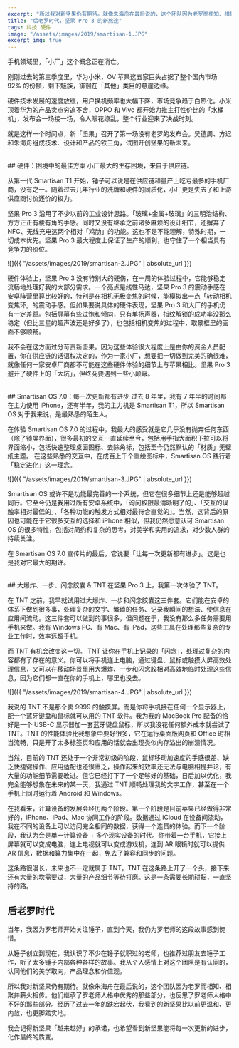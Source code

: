 ```yaml
---
excerpt: "所以我对新坚果仍有期待。就像朱海舟在最后说的，这个团队因为老罗而相知、相聚并薪火相传。他们继承了罗老师人格中优秀的那些部分，也反思了罗老师人格中不好的那些部分。经历了过去一年的跌宕起伏，我看到的新坚果比以前更温和、更内敛，也更脚踏实地。"
title: "后老罗时代，坚果 Pro 3 的新旅途"
tags: 科技 硬件
image: "/assets/images/2019/smartisan-1.JPG"
excerpt_img: true
---
```


手机领域里，「小厂」这个概念正在消亡。

刚刚过去的第三季度里，华为小米，OV 苹果这五家巨头占据了整个国内市场 92% 的份额，剩下魅族，徘徊在「其他」类目的悬崖边缘。

硬件技术发展的速度放缓，用户换机频率也大幅下降，市场竞争趋于白热化。小米顶着华为的产品卖点穷追不舍，OPPO 和 Vivo 都开始力推主打性价比的「水桶机」，发布会一场接一场，令人眼花缭乱，整个行业迎来了决战时刻。

就是这样一个时间点，新「坚果」召开了第一场没有老罗的发布会。吴德周、方迟和朱海舟组成技术、设计和产品的铁三角，试图开创坚果的新未来。

<br>
## 硬件：困境中的最佳方案
小厂最大的生存困境，来自于供应链。

从第一代 Smartisan T1 开始，锤子可以说是在供应链和量产上吃亏最多的手机厂商，没有之一。随着过去几年行业的洗牌和硬件的同质化，小厂更是失去了和上游供应商讨价还价的权力。

坚果 Pro 3 沿用了不少以前的工业设计思路。「玻璃+金属+玻璃」的三明治结构、方方正正有棱有角的手感。同时又没有继承之前诸多麻烦的设计细节，还摒弃了 NFC、无线充电这两个相对「鸡肋」的功能。这也不是不能理解，特殊时期，一切成本优先。坚果 Pro 3 最大程度上保证了生产的顺利，也守住了一个相当具有竞争力的价位。

![]({{ "/assets/images/2019/smartisan-2.JPG" | absolute_url }})

硬件体验上，坚果 Pro 3 没有特别大的硬伤，在一周的体验过程中，它能够稳定流畅地处理好我的大部分需求。一个亮点是线性马达，坚果 Pro 3 的震动手感在安卓阵营里算比较好的，特别是在相机无极变焦的时候，能模拟出一点「转动相机变焦环」的震动手感。但如果要说具体的硬件表现，坚果 Pro 3 和大厂的手机仍有一定差距。包括屏幕有些过饱和倾向，只有单扬声器，指纹解锁的成功率没那么稳定（但比三星的超声波还是好多了），也包括相机变焦的过程中，取景框里的画面不够顺畅。

我不会在这方面过分苛责新坚果。因为这些体验很大程度上是由你的资金人员配置，你在供应链的话语权决定的，作为一家小厂，想要把一切做到完美的确很难，就像任何一家安卓厂商都不可能在这些硬件体验的细节上与苹果相比。坚果 Pro 3 避开了硬件上的「大坑」，但终究要遇到一些小颠簸。

<br>
## Smartisan OS 7.0：每一次更新都有进步
过去 8 年里，我有 7 年半的时间都在主力使用 iPhone，还有半年，我的主力机是 Smartisan T1，所以 Smartisan OS 对于我来说，是最熟悉的陌生人。

在体验 Smartisan OS 7.0 的过程中，我最大的感受就是它几乎没有抛弃任何东西（除了锁屏界面），很多最初的交互一直延续至今，包括用手指大面积下拉可以将界面缩小，包括快速整理桌面图标、去除角标，包括至今仍然默认的「材质」无壁纸主题。 在这些熟悉的交互中，在成百上千个重绘图标中，Smartisan OS 践行着「稳定进化」这一理念。

![]({{ "/assets/images/2019/smartisan-3.JPG" | absolute_url }})

Smartisan OS 或许不是功能最完善的一个系统，但它在很多细节上还是能够超越同行。它至今仍是我用过所有安卓系统中，「询问权限最清晰明了的」、「交互的误触率相对最低的」、「各种功能的触发方式相对最符合直觉的」。当然，这背后的原因也可能在于它很多交互的选择和 iPhone 相似，但我仍然愿意认可 Smartisan OS 的很多特性，包括对简约和复杂的思考，对美学和实用的追求，对少数人群的持续关注。

在 Smartisan OS 7.0 宣传片的最后，它说要「让每一次更新都有进步」。这是也是我对它最大的期许。

<br>
## 大爆炸、一步、闪念胶囊 & TNT
在坚果 Pro 3 上，我第一次体验了 TNT。

在 TNT 之前，我早就试用过大爆炸、一步和闪念胶囊这三件套。它们能在安卓的体系下做到很多事，处理复杂的文字、繁琐的任务、记录我瞬间的想法、使信息在应用间流动。这三件套可以做到的事很多，但问题在于，我没有那么多任务需要用手机来做。我有 Windows PC、有 Mac、有 iPad，这些工具在处理那些复杂的专业工作时，效率远超手机。

而 TNT 有机会改变这一切。 TNT 让你在手机上记录的「闪念」，处理过复杂的内容都有了存在的意义。你可以将手机连上电脑，通过键盘、鼠标或触摸大屏高效处理信息，又可以在移动场景里用大爆炸、一步和闪念胶相对高效地临时处理这些信息，因为它们都一直在你的手机上，哪里也没去。

![]({{ "/assets/images/2019/smartisan-4.JPG" | absolute_url }})

我说的 TNT 不是那个卖 9999 的触摸屏。而是你将手机接在任何一个显示器上，配一个蓝牙键盘和鼠标就可以用的 TNT 软件。我为我的 MacBook Pro 配备的恰好是一个 USB-C 显示器加一套蓝牙键盘鼠标，所以我没花任何额外成本就尝试了 TNT。TNT 的性能体验比我想象中要好很多，它在运行桌面版网页和 Office 时相当流畅，只是开了太多标签页和应用的话就会出现类似内存溢出的崩溃情况。

当然，目前的 TNT 还处于一个非常初级的阶段，鼠标移动加速度的手感很差、缺乏快捷键操作、应用适配也还很匮乏，操作起来的效率还无法与电脑相提并论，有大量的功能细节需要改进。但它已经打下了一个足够好的基础，日后加以优化，我完全能够想象在未来的某一天，我通过 TNT 顺畅处理我的文字工作，甚至在一个手机上同时运行着 Android 和 Windows。

在我看来，计算设备的发展会经历两个阶段。第一个阶段是目前苹果已经做得非常好的，iPhone、iPad、Mac 协同工作的阶段。数据通过 iCloud 在设备间流动，我在不同的设备上可以访问完全相同的数据，获得一个连贯的体验。而下一个阶段，我认为会是单一计算设备 + 多个现实设备的时代。你带着一台手机，它接上屏幕就可以变成电脑，连上电视就可以变成游戏机，连到 AR 眼镜时就可以提供 AR 信息，数据和算力集中在一起，免去了兼容和同步的问题。

这条路很漫长，未来也不一定就属于 TNT。TNT 在这条路上开了一个头，接下来还有大量的坎需要过，大量的产品细节等待打磨。这是一条需要长期耕耘，一直坚持的路。

## 后老罗时代
当年，我因为罗老师开始关注锤子，直到今天，我仍为罗老师的这段故事感到惋惜。

从锤子创立到现在，我认识了不少在锤子就职过的老师，也推荐过朋友去锤子工作，听了太多锤子内部各种各样的故事。我从个人感情上对这个团队是有认同的，认同他们的美学取向，产品理念和价值观。

所以我对新坚果仍有期待。就像朱海舟在最后说的，这个团队因为老罗而相知、相聚并薪火相传。他们继承了罗老师人格中优秀的那些部分，也反思了罗老师人格中不好的那些部分。经历了过去一年的跌宕起伏，我看到的新坚果比以前更温和、更内敛，也更脚踏实地。

我会记得新坚果「越来越好」的承诺，也希望看到新坚果能将每一次更新的进步，化作最终的质变。